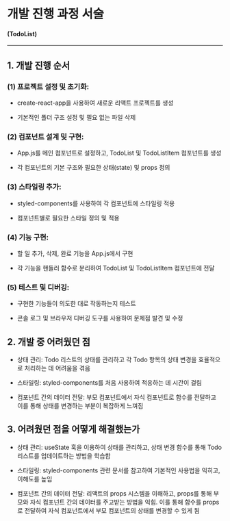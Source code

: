 # 개발 진행 과정 서술

#### (TodoList)


***


## 1. 개발 진행 순서

### (1) 프로젝트 설정 및 초기화:

- create-react-app을 사용하여 새로운 리액트 프로젝트를 생성

- 기본적인 폴더 구조 설정 및 필요 없는 파일 삭제

### (2) 컴포넌트 설계 및 구현:

- App.js를 메인 컴포넌트로 설정하고, TodoList 및 TodoListItem 컴포넌트를 생성

- 각 컴포넌트의 기본 구조와 필요한 상태(state) 및 props 정의

### (3) 스타일링 추가:

- styled-components를 사용하여 각 컴포넌트에 스타일링 적용

- 컴포넌트별로 필요한 스타일 정의 및 적용

### (4) 기능 구현:

- 할 일 추가, 삭제, 완료 기능을 App.js에서 구현

- 각 기능을 핸들러 함수로 분리하여 TodoList 및 TodoListItem 컴포넌트에 전달

### (5) 테스트 및 디버깅:

- 구현한 기능들이 의도한 대로 작동하는지 테스트

- 콘솔 로그 및 브라우저 디버깅 도구를 사용하여 문제점 발견 및 수정

## 2. 개발 중 어려웠던 점

- 상태 관리: Todo 리스트의 상태를 관리하고 각 Todo 항목의 상태 변경을 효율적으로 처리하는 데 어려움을 겪음

- 스타일링: styled-components를 처음 사용하여 적응하는 데 시간이 걸림

- 컴포넌트 간의 데이터 전달: 부모 컴포넌트에서 자식 컴포넌트로 함수를 전달하고 이를 통해 상태를 변경하는 부분이 복잡하게 느껴짐

## 3. 어려웠던 점을 어떻게 해결했는가

- 상태 관리: useState 훅을 이용하여 상태를 관리하고, 상태 변경 함수를 통해 Todo 리스트를 업데이트하는 방법을 학습함

- 스타일링: styled-components 관련 문서를 참고하여 기본적인 사용법을 익히고, 이해도를 높임

- 컴포넌트 간의 데이터 전달: 리액트의 props 시스템을 이해하고, props를 통해 부모와 자식 컴포넌트 간의 데이터를 주고받는 방법을 익힘. 이를 통해 함수를 props로 전달하여 자식 컴포넌트에서 부모 컴포넌트의 상태를 변경할 수 있게 됨
